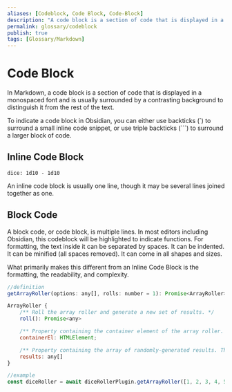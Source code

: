 ```yaml
---
aliases: [Codeblock, Code Block, Code-Block]
description: "A code block is a section of code that is displayed in a monospaced font and is usually surrounded by a contrasting background to distinguish it from the rest of the text."
permalink: glossary/codeblock
publish: true
tags: [Glossary/Markdown]
---
```


# Code Block

In Markdown, a code block is a section of code that is displayed in a monospaced font and is usually surrounded by a contrasting background to distinguish it from the rest of the text.

To indicate a code block in Obsidian, you can either use backticks (\`) to surround a small inline code snippet, or use triple backticks (\`\`\`) to surround a larger block of code. 

## Inline Code Block

`dice: 1d10 - 1d10`

An inline code block is usually one line, though it may be several lines joined together as one.

## Block Code

A block code, or code block, is multiple lines. In most editors including Obsidian, this codeblock will be highlighted to indicate functions. For formatting, the text inside it can be separated by spaces. It can be indented. It can be minified (all spaces removed). It can come in all shapes and sizes. 

What primarily makes this different from an Inline Code Block is the formatting, the readability, and complexity. 

```js
//definition
getArrayRoller(options: any[], rolls: number = 1): Promise<ArrayRoller>;

ArrayRoller {
    /** Roll the array roller and generate a new set of results. */
    roll(): Promise<any>

    /** Property containing the container element of the array roller. Use this to attach it to the note's DOM */
    containerEl: HTMLElement;

    /** Property containing the array of randomly-generated results. This will change every time the array roller is rolled. */
    results: any[]
}

//example
const diceRoller = await diceRollerPlugin.getArrayRoller([1, 2, 3, 4, 5], 2);
```
